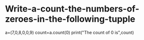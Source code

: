 # Write-a-count-the-numbers-of-zeroes-in-the-following-tupple
a=(7,0,8,0,0,9)
count=a.count(0)
print("The count of 0 is",count)
